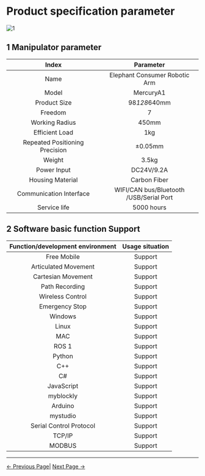 # Product specification parameter

![1](../../resources/8-FilesDownload/2-serialproduct/1.jpg)

## 1 Manipulator parameter

| Index       | Parameter                |
| :------------: | :---------------------------: |
| Name        | Elephant Consumer Robotic Arm |
| Model        | MercuryA1             |
| Product Size | 98*128*640mm                       |
| Freedom     | 7                           |
| Working Radius | 450mm                     |
| Efficient Load| 1kg                       |
| Repeated Positioning Precision | ±0.05mm    |
| Weight    | 3.5kg                       |
| Power Input | DC24V/9.2A                     |
| Housing Material | Carbon Fiber            |
| Communication Interface | WIFI/CAN bus/Bluetooth <br> /USB/Serial Port |
| Service life | 5000 hours                     |

## 2 Software basic function Support

| Function/development environment| Usage situation |
| :------------: | :--------: |
| Free Mobile | Support |
| Articulated Movement | Support |
| Cartesian Movement | Support |
| Path Recording | Support |
| Wireless Control | Support |
| Emergency Stop | Support |
| Windows      | Support |
| Linux        | Support |
| MAC          | Support |
| ROS 1        | Support |
| Python       | Support |
| C++          | Support |
| C#           | Support |
| JavaScript   | Support |
| myblockly    | Support |
| Arduino      | Support |
| mystudio     | Support |
| Serial Control Protocol | Support |
| TCP/IP       | Support |
| MODBUS       | Support |


 ---

[← Previous Page](../1-ProductIntroduction\README.md)| [Next Page →](../2-ProductFeature/2.2-ControlCoreParameter.md)